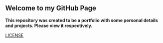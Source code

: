## Welcome to my GitHub Page
**This repository was created to be a portfolio with some personal details and projects.
Please view it respectively.**

[LICENSE](./LICENSE)
